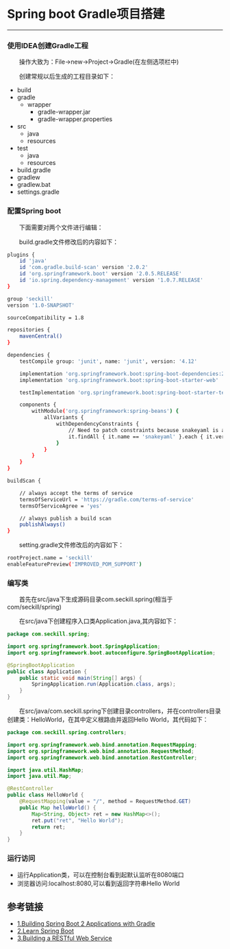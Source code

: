 # Spring boot Gradle项目搭建
***
### 使用IDEA创建Gradle工程
&ensp;&ensp;&ensp;&ensp;操作大致为：File->new->Project->Gradle(在左侧选项栏中)

&ensp;&ensp;&ensp;&ensp;创建常规以后生成的工程目录如下：

- build
- gradle
    + wrapper
        * gradle-wrapper.jar
        * gradle-wrapper.properties
- src
    + java
    + resources
- test
    + java
    + resources
- build.gradle
- gradlew
- gradlew.bat
- settings.gradle

### 配置Spring boot
&ensp;&ensp;&ensp;&ensp;下面需要对两个文件进行编辑：

&ensp;&ensp;&ensp;&ensp;build.gradle文件修改后的内容如下：

```bash
plugins {
    id 'java'
    id 'com.gradle.build-scan' version '2.0.2'
    id 'org.springframework.boot' version '2.0.5.RELEASE'
    id 'io.spring.dependency-management' version '1.0.7.RELEASE'
}

group 'seckill'
version '1.0-SNAPSHOT'

sourceCompatibility = 1.8

repositories {
    mavenCentral()
}

dependencies {
    testCompile group: 'junit', name: 'junit', version: '4.12'

    implementation 'org.springframework.boot:spring-boot-dependencies:2.0.5.RELEASE'
    implementation 'org.springframework.boot:spring-boot-starter-web'

    testImplementation 'org.springframework.boot:spring-boot-starter-test'

    components {
        withModule('org.springframework:spring-beans') {
            allVariants {
                withDependencyConstraints {
                    // Need to patch constraints because snakeyaml is an optional dependency
                    it.findAll { it.name == 'snakeyaml' }.each { it.version { strictly '1.19' } }
                }
            }
        }
    }
}

buildScan {

    // always accept the terms of service
    termsOfServiceUrl = 'https://gradle.com/terms-of-service'
    termsOfServiceAgree = 'yes'

    // always publish a build scan
    publishAlways()
}
```

&ensp;&ensp;&ensp;&ensp;setting.gradle文件修改后的内容如下：

```bash
rootProject.name = 'seckill'
enableFeaturePreview('IMPROVED_POM_SUPPORT')
```

### 编写类
&ensp;&ensp;&ensp;&ensp;首先在src/java下生成源码目录com.seckill.spring(相当于com/seckill/spring)

&ensp;&ensp;&ensp;&ensp;在src/java下创建程序入口类Application.java,其内容如下：

```java
package com.seckill.spring;

import org.springframework.boot.SpringApplication;
import org.springframework.boot.autoconfigure.SpringBootApplication;

@SpringBootApplication
public class Application {
    public static void main(String[] args) {
        SpringApplication.run(Application.class, args);
    }
}
```

&ensp;&ensp;&ensp;&ensp;在src/java/com.seckill.spring下创建目录controllers，并在controllers目录创建类：HelloWorld，在其中定义根路由并返回Hello World，其代码如下：

```java
package com.seckill.spring.controllers;

import org.springframework.web.bind.annotation.RequestMapping;
import org.springframework.web.bind.annotation.RequestMethod;
import org.springframework.web.bind.annotation.RestController;

import java.util.HashMap;
import java.util.Map;

@RestController
public class HelloWorld {
    @RequestMapping(value = "/", method = RequestMethod.GET)
    public Map helloWorld() {
        Map<String, Object> ret = new HashMap<>();
        ret.put("ret", "Hello World");
        return ret;
    }
}
```

### 运行访问
- 运行Application类，可以在控制台看到起默认监听在8080端口
- 浏览器访问:localhost:8080,可以看到返回字符串Hello World

## 参考链接
- [1.Building Spring Boot 2 Applications with Gradle](https://guides.gradle.org/building-spring-boot-2-projects-with-gradle/)
- [2.Learn Spring Boot](https://www.baeldung.com/spring-boot)
- [3.Building a RESTful Web Service](https://spring.io/guides/gs/rest-service/)